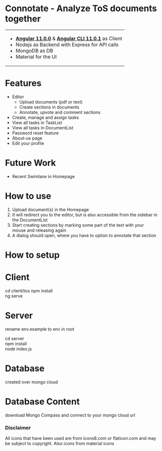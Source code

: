 # Connotate - Analyze ToS documents together
<table>
<tr>
<td>

-  [**Angular 11.0.0**](https://github.com/angular/angular/releases) & [**Angular CLI 11.0.1**](https://github.com/angular/angular-cli/releases/) as Client
- Nodejs as Backend with Express for API calls
- MongoDB as DB
- Material for the UI
</td>
</tr>
</table>

# Features
- Editor
    - Upload documents (pdf or text)
    - Create sections in documents
    - Annotate, upvote and comment sections
- Create, manage and assign tasks
- View all tasks in TaskList
- View all tasks in DocumentList
- Password reset feature
- About-us page
- Edit your profile

# Future Work
- Recent Swimlane in Homepage

# How to use
1) Upload document(s) in the Homepage
2) It will redirect you to the editor, but is also accessible from the sidebar in the DocumentList
3) Start creating sections by marking some part of the text with your mouse and releasing again
4) A dialog should open, where you have to option to annotate that section

# How to setup

# Client
cd client/tos
npm install  
ng serve

# Server
rename env.example to env in root

cd server  
npm install  
node index.js

# Database
created over mongo cloud

# Database Content
download Mongo Compass and connect to your mongo cloud url

### Disclaimer
All icons that have been used are from icons8.com or flaticon.com and may be subject to copyright.
Also icons from material icons

